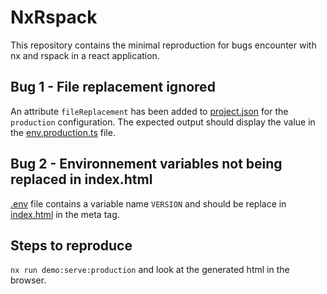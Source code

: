 # NxRspack

This repository contains the minimal reproduction for bugs encounter with nx and rspack in a react application.

## Bug 1 - File replacement ignored

An attribute `fileReplacement` has been added to [project.json](./apps/demo/project.json) for the `production` 
configuration.
The expected output should display the value in the [env.production.ts](apps/demo/src/env.production.ts) file.

## Bug 2 - Environnement variables not being replaced in index.html

[.env](.env) file contains a variable name `VERSION` and should be replace in [index.html](apps/demo/src/index.html)
in the meta tag.


## Steps to reproduce
`nx run demo:serve:production` and look at the generated html in the browser.
